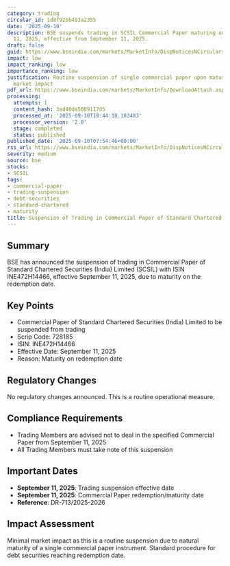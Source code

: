 ```yaml
---
category: trading
circular_id: 1d8f92bb493a2355
date: '2025-09-10'
description: BSE suspends trading in SCSIL Commercial Paper maturing on September
  11, 2025, effective from September 11, 2025.
draft: false
guid: https://www.bseindia.com/markets/MarketInfo/DispNoticesNCirculars.aspx?Noticeid={0E532DFE-CD21-48A1-AFF4-A934F73A3973}&noticeno=20250910-6&dt=09/10/2025&icount=6&totcount=59&flag=0
impact: low
impact_ranking: low
importance_ranking: low
justification: Routine suspension of single commercial paper upon maturity with limited
  market impact
pdf_url: https://www.bseindia.com/markets/MarketInfo/DownloadAttach.aspx?id=20250910-6&attachedId=
processing:
  attempts: 1
  content_hash: 3ad40da5009117d5
  processed_at: '2025-09-10T18:44:18.183483'
  processor_version: '2.0'
  stage: completed
  status: published
published_date: '2025-09-10T07:54:46+00:00'
rss_url: https://www.bseindia.com/markets/MarketInfo/DispNoticesNCirculars.aspx?Noticeid={0E532DFE-CD21-48A1-AFF4-A934F73A3973}&noticeno=20250910-6&dt=09/10/2025&icount=6&totcount=59&flag=0
severity: medium
source: bse
stocks:
- SCSIL
tags:
- commercial-paper
- trading-suspension
- debt-securities
- standard-chartered
- maturity
title: Suspension of Trading in Commercial Paper of Standard Chartered Securities
---
```


## Summary

BSE has announced the suspension of trading in Commercial Paper of Standard Chartered Securities (India) Limited (SCSIL) with ISIN INE472H14466, effective September 11, 2025, due to maturity on the redemption date.

## Key Points

- Commercial Paper of Standard Chartered Securities (India) Limited to be suspended from trading
- Scrip Code: 728185
- ISIN: INE472H14466
- Effective Date: September 11, 2025
- Reason: Maturity on redemption date

## Regulatory Changes

No regulatory changes announced. This is a routine operational measure.

## Compliance Requirements

- Trading Members are advised not to deal in the specified Commercial Paper from September 11, 2025
- All Trading Members must take note of this suspension

## Important Dates

- **September 11, 2025**: Trading suspension effective date
- **September 11, 2025**: Commercial Paper redemption/maturity date
- **Reference**: DR-713/2025-2026

## Impact Assessment

Minimal market impact as this is a routine suspension due to natural maturity of a single commercial paper instrument. Standard procedure for debt securities reaching redemption date.